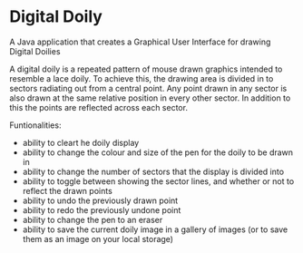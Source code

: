 # Digital Doily
A Java application that creates a Graphical User Interface for drawing Digital Doilies

A digital doily is a repeated pattern of mouse drawn graphics intended to resemble a lace doily. To achieve this, the drawing area is divided in to sectors radiating out from a central point. Any point drawn in any sector is also drawn at the same relative position in every other sector. In addition to this the points are reflected across each sector.

Funtionalities:
- ability to cleart he doily display
- ability to change the colour and size of the pen for the doily to be drawn in
- ability to change the number of sectors that the display is divided into
- ability to toggle between showing the sector lines, and whether or not to reflect the drawn points
- ability to undo the previously drawn point
- ability to redo the previously undone point
- ability to change the pen to an eraser
- ability to save the current doily image in a gallery of images (or to save them as an image on your local storage)

